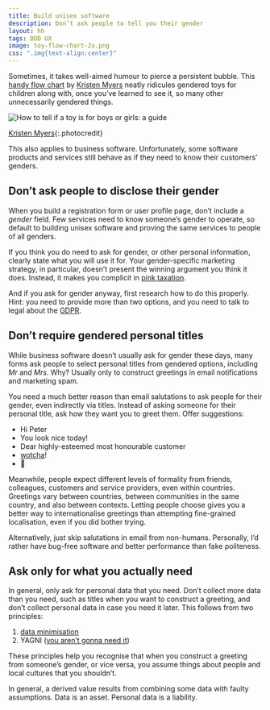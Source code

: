 ```yaml
---
title: Build unisex software
description: Don’t ask people to tell you their gender
layout: hh
tags: DDD UX
image: toy-flow-chart-2x.png
css: ".img{text-align:center}"
---
```


Sometimes, it takes well-aimed humour to pierce a persistent bubble.
This [handy flow chart](http://www.blog.kristenmyers.com/toys-a-guide/) by
[Kristen Myers](https://twitter.com/kristen_myers) 
neatly ridicules gendered toys for children along with, once you’ve learned to see it,
so many other unnecessarily gendered things.

<p class="img"><img src="toy-flow-chart.png" srcset="toy-flow-chart-2x.png 2x" alt="How to tell if a toy is for boys or girls: a guide"></p>

[Kristen Myers](http://www.blog.kristenmyers.com/toys-a-guide/){:.photocredit}

This also applies to business software.
Unfortunately, some software products and services still behave as if they need to know their customers’ genders.

## Don’t ask people to disclose their gender

When you build a registration form or user profile page, don’t include a _gender_ field.
Few services need to know someone’s gender to operate, so default to building unisex software and proving the same services to people of all genders.

If you think you do need to ask for gender, or other personal information, clearly state what you will use it for.
Your gender-specific marketing strategy, in particular, doesn’t present the winning argument you think it does.
Instead, it makes you complicit in [pink taxation](https://en.wikipedia.org/wiki/Pink_tax).

And if you ask for gender anyway, first research how to do this properly.
Hint: you need to provide more than two options, and you need to talk to legal about the 
[GDPR](https://en.wikipedia.org/wiki/General_Data_Protection_Regulation).

## Don’t require gendered personal titles

While business software doesn’t usually ask for gender these days, many forms ask people to select personal titles from gendered options, including _Mr_ and _Mrs_.
Why? Usually only to construct greetings in email notifications and marketing spam.

You need a much better reason than email salutations to ask people for their gender, even indirectly via titles.
Instead of asking someone for their personal title, ask how they want you to greet them.
Offer suggestions:

* Hi Peter
* You look nice today!
* Dear highly-esteemed most honourable customer
* [wotcha](https://dictionary.cambridge.org/dictionary/english/wotcha)!
* 👋

Meanwhile, people expect different levels of formality from friends, colleagues, customers and service providers, even within countries.
Greetings vary between countries, between communities in the same country, and also between contexts.
Letting people choose gives you a better way to internationalise greetings than attempting fine-grained localisation, even if you did bother trying.

Alternatively, just skip salutations in email from non-humans.
Personally, I’d rather have bug-free software and better performance than fake politeness.

## Ask only for what you actually need

In general, only ask for personal data that you need.
Don’t collect more data than you need, such as titles when you want to construct a greeting, and don’t collect personal data in case you need it later.
This follows from two principles:

1. [data minimisation](https://ico.org.uk/for-organisations/guide-to-data-protection/guide-to-the-general-data-protection-regulation-gdpr/principles/data-minimisation/)
2. YAGNI ([you aren’t gonna need it](https://en.wikipedia.org/wiki/You_aren%27t_gonna_need_it))

These principles help you recognise that when you construct a greeting from someone’s gender, or vice versa, you assume things about people and local cultures that you shouldn’t.

In general, a derived value results from combining some data with faulty assumptions.
Data is an asset. Personal data is a liability.
